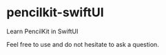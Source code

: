 # pencilkit-swiftUI

Learn PencilKit in SwiftUI


Feel free to use and do not hesitate to ask a question.
